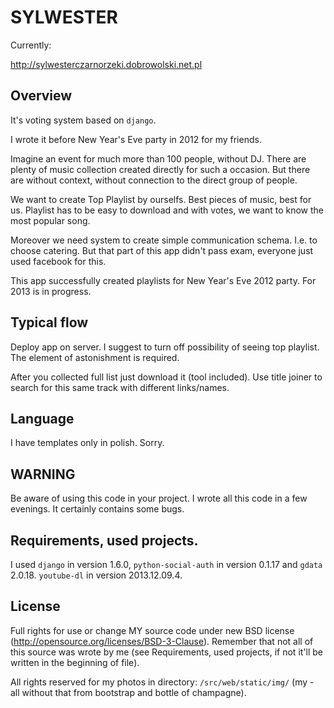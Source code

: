 SYLWESTER
=========

Currently:

http://sylwesterczarnorzeki.dobrowolski.net.pl

Overview
--------

It's voting system based on `django`.

I wrote it before New Year's Eve party in 2012 for my friends.


Imagine an event for much more than 100 people, without DJ.
There are plenty of music collection created directly for such a occasion.
But there are without context, without connection to
the direct group of people.

We want to create Top Playlist by ourselfs. Best pieces of music, best for us.
Playlist has to be easy to download and with votes,
         we want to know the most popular song.

Moreover we need system to create simple communication schema.
I.e. to choose catering. But that part of this app didn't pass exam,
everyone just used facebook for this.

This app successfully created playlists for New Year's Eve 2012 party.
For 2013 is in progress.


Typical flow
------------

Deploy app on server. I suggest to turn off possibility of seeing
top playlist.
The element of astonishment is required. 

After you collected full list just download it (tool included).
Use title joiner to search for this same track with different links/names.


Language
--------

I have templates only in polish. Sorry.


WARNING
-------

Be aware of using this code in your project.
I wrote all this code in a few evenings.
It certainly contains some bugs.


Requirements, used projects.
----------------------------

I used `django` in version 1.6.0, `python-social-auth` in version 0.1.17
and `gdata` 2.0.18. `youtube-dl` in version 2013.12.09.4.


License
-------

Full rights for use or change MY source code under new BSD license
(http://opensource.org/licenses/BSD-3-Clause).
    Remember that not all of this source was wrote by me
(see Requirements, used projects,
 if not it'll be written in the beginning of file).

All rights reserved for my photos in directory:
`/src/web/static/img/`
(my - all without that from bootstrap and bottle of champagne).

